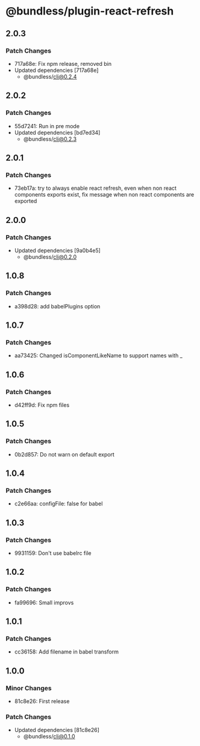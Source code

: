 # @bundless/plugin-react-refresh

## 2.0.3

### Patch Changes

-   717a68e: Fix npm release, removed bin
-   Updated dependencies [717a68e]
    -   @bundless/cli@0.2.4

## 2.0.2

### Patch Changes

-   55d7241: Run in pre mode
-   Updated dependencies [bd7ed34]
    -   @bundless/cli@0.2.3

## 2.0.1

### Patch Changes

-   73eb17a: try to always enable react refresh, even when non react components exports exist, fix message when non react components are exported

## 2.0.0

### Patch Changes

-   Updated dependencies [9a0b4e5]
    -   @bundless/cli@0.2.0

## 1.0.8

### Patch Changes

-   a398d28: add babelPlugins option

## 1.0.7

### Patch Changes

-   aa73425: Changed isComponentLikeName to support names with \_

## 1.0.6

### Patch Changes

-   d42ff9d: Fix npm files

## 1.0.5

### Patch Changes

-   0b2d857: Do not warn on default export

## 1.0.4

### Patch Changes

-   c2e66aa: configFile: false for babel

## 1.0.3

### Patch Changes

-   9931159: Don't use babelrc file

## 1.0.2

### Patch Changes

-   fa99696: Small improvs

## 1.0.1

### Patch Changes

-   cc36158: Add filename in babel transform

## 1.0.0

### Minor Changes

-   81c8e26: First release

### Patch Changes

-   Updated dependencies [81c8e26]
    -   @bundless/cli@0.1.0
